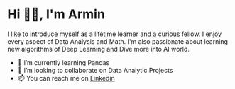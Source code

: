 # Hi 👋🏻, I'm Armin

I like to introduce myself as a lifetime learner and a curious fellow.
I enjoy every aspect of Data Analysis and Math.
I'm also passionate about learning new algorithms of Deep Learning and Dive more into AI world.

- 🔭 I’m currently learning Pandas
- 👯 I’m looking to collaborate on Data Analytic Projects
- 📫 You can reach me on [Linkedin](https://www.linkedin.com/in/arminz3/)
<!--
**ARminZ3/ARminZ3** is a ✨ _special_ ✨ repository because its `README.md` (this file) appears on your GitHub profile.

Here are some ideas to get you started:

- 🔭 I’m currently working on ...
- 🌱 I’m currently learning ...
- 👯 I’m looking to collaborate on ...
- 🤔 I’m looking for help with ...
- 💬 Ask me about ...
- 📫 How to reach me: ...
- 😄 Pronouns: ...
- ⚡ Fun fact: ...
-->
